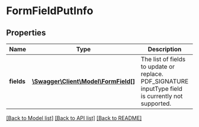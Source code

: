 # FormFieldPutInfo

## Properties
Name | Type | Description | Notes
------------ | ------------- | ------------- | -------------
**fields** | [**\Swagger\Client\Model\FormField[]**](FormField.md) | The list of fields to update or replace. PDF_SIGNATURE inputType field is currently not supported. | [optional] 

[[Back to Model list]](../README.md#documentation-for-models) [[Back to API list]](../README.md#documentation-for-api-endpoints) [[Back to README]](../README.md)


